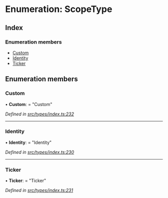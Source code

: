 # Enumeration: ScopeType

## Index

### Enumeration members

* [Custom](scopetype.md#custom)
* [Identity](scopetype.md#identity)
* [Ticker](scopetype.md#ticker)

## Enumeration members

###  Custom

• **Custom**: = "Custom"

*Defined in [src/types/index.ts:232](https://github.com/PolymathNetwork/polymesh-sdk/blob/44d12f59/src/types/index.ts#L232)*

___

###  Identity

• **Identity**: = "Identity"

*Defined in [src/types/index.ts:230](https://github.com/PolymathNetwork/polymesh-sdk/blob/44d12f59/src/types/index.ts#L230)*

___

###  Ticker

• **Ticker**: = "Ticker"

*Defined in [src/types/index.ts:231](https://github.com/PolymathNetwork/polymesh-sdk/blob/44d12f59/src/types/index.ts#L231)*

